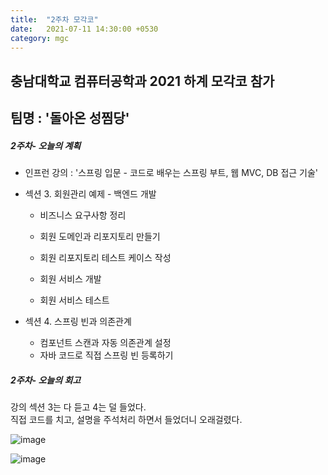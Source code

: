 ```yaml
---
title:  "2주차 모각코"
date:   2021-07-11 14:30:00 +0530
category: mgc
---
```


## 충남대학교 컴퓨터공학과 2021 하계 모각코 참가   
## 팀명 : '돌아온 성찜당'  

##### 2주차- 오늘의 계획
  - 인프런 강의 : '스프링 입문 - 코드로 배우는 스프링 부트, 웹 MVC, DB 접근 기술'   
  - 섹션 3. 회원관리 예제 - 백엔드 개발   
      
     - 비즈니스 요구사항 정리

      - 회원 도메인과 리포지토리 만들기

      - 회원 리포지토리 테스트 케이스 작성

      - 회원 서비스 개발
     
      - 회원 서비스 테스트
      
  - 섹션 4. 스프링 빈과 의존관계  
    - 컴포넌트 스캔과 자동 의존관계 설정
    - 자바 코드로 직접 스프링 빈 등록하기  
  

##### 2주차- 오늘의 회고

강의 섹션 3는 다 듣고 4는 덜 들었다.  
직접 코드를 치고, 설명을 주석처리 하면서 들었더니 오래걸렸다.  

![image](https://user-images.githubusercontent.com/26339800/125186838-8a04a080-e267-11eb-825a-b9a125cf621c.png)

![image](https://user-images.githubusercontent.com/26339800/125186851-9b4dad00-e267-11eb-9b44-6fdf71522628.png)

   

  

